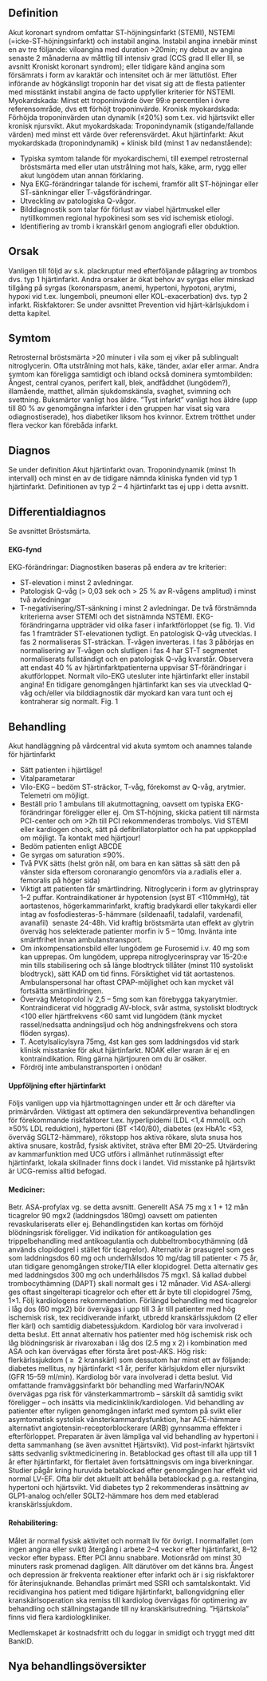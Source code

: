 ## Definition

Akut koronart syndrom omfattar ST-höjningsinfarkt (STEMI), NSTEMI (=icke-ST-höjningsinfarkt) och instabil angina.
Instabil angina innebär minst en av tre följande: viloangina med duration >20min; ny debut av angina senaste 2 månaderna av måttlig till intensiv grad (CCS grad II eller III, se avsnitt Kroniskt koronart syndrom); eller tidigare känd angina som försämrats i form av karaktär och intensitet och är mer lättutlöst. Efter införande av högkänsligt troponin har det visat sig att de flesta patienter med misstänkt instabil angina de facto uppfyller kriterier för NSTEMI.
Myokardskada: Minst ett troponinvärde över 99:e percentilen i övre referensområde, dvs ett förhöjt troponinvärde.
Kronisk myokardskada: Förhöjda troponinvärden utan dynamik (≤20%) som t.ex. vid hjärtsvikt eller kronisk njursvikt.
Akut myokardskada: Troponindynamik (stigande/fallande värden) med minst ett värde över referensvärdet.
Akut hjärtinfarkt: Akut myokardskada (troponindynamik) + klinisk bild (minst 1 av nedanstående):
- Typiska symtom talande för myokardischemi, till exempel retrosternal bröstsmärta med eller utan utstrålning mot hals, käke, arm, rygg eller akut lungödem utan annan förklaring.
- Nya EKG-förändringar talande för ischemi, framför allt ST-höjningar eller ST-sänkningar eller T-vågsförändringar.
- Utveckling av patologiska Q-vågor.
- Bilddiagnostik som talar för förlust av viabel hjärtmuskel eller nytillkommen regional hypokinesi som ses vid ischemisk etiologi.
- Identifiering av tromb i kranskärl genom angiografi eller obduktion.

## Orsak

Vanligen till följd av s.k. plackruptur med efterföljande pålagring av trombos dvs. typ 1 hjärtinfarkt. Andra orsaker är ökat behov av syrgas eller minskad tillgång på syrgas (koronarspasm, anemi, hypertoni, hypotoni, arytmi, hypoxi vid t.ex. lungemboli, pneumoni eller KOL-exacerbation) dvs. typ 2 infarkt.
Riskfaktorer: Se under avsnittet Prevention vid hjärt-kärlsjukdom i detta kapitel.

## Symtom

Retrosternal bröstsmärta >20 minuter i vila som ej viker på sublingualt nitroglycerin. Ofta utstrålning mot hals, käke, tänder, axlar eller armar. Andra symtom kan föreligga samtidigt och ibland också dominera symtombilden: Ångest, central cyanos, perifert kall, blek, andfåddhet (lungödem?), illamående, matthet, allmän sjukdomskänsla, svaghet, svimning och svettning. Buksmärtor vanligt hos äldre.
”Tyst infarkt” vanligt hos äldre (upp till 80 % av genomgångna infarkter i den gruppen har visat sig vara odiagnostiserade), hos diabetiker liksom hos kvinnor. Extrem trötthet under flera veckor kan förebåda infarkt.

## Diagnos

Se under definition Akut hjärtinfarkt ovan. Troponindynamik (minst 1h intervall) och minst en av de tidigare nämnda kliniska fynden vid typ 1 hjärtinfarkt. Definitionen av typ 2 – 4 hjärtinfarkt tas ej upp i detta avsnitt.

## Differentialdiagnos

Se avsnittet Bröstsmärta.

#### EKG-fynd

EKG-förändringar: Diagnostiken baseras på endera av tre kriterier:
- ST-elevation i minst 2 avledningar.
- Patologisk Q-våg (> 0,03 sek och > 25 % av R-vågens amplitud) i minst två avledningar
- T-negativisering/ST-sänkning i minst 2 avledningar.
De två förstnämnda kriterierna avser STEMI och det sistnämnda NSTEMI.
EKG-förändringarna uppträder vid olika faser i infarktförloppet (se fig. 1). Vid fas 1 framträder ST-elevationen tydligt. En patologisk Q-våg utvecklas. I fas 2 normaliseras ST-sträckan. T-vågen inverteras. I fas 3 påbörjas en normalisering av T-vågen och slutligen i fas 4 har ST-T segmentet normaliserats fullständigt och en patologisk Q-våg kvarstår. Observera att endast 40 % av hjärtinfarktpatienterna uppvisar ST-förändringar i akutförloppet. Normalt vilo-EKG utesluter inte hjärtinfarkt eller instabil angina!
En tidigare genomgången hjärtinfarkt kan ses via utvecklad Q-våg och/eller via bilddiagnostik där myokard kan vara tunt och ej kontraherar sig normalt.
Fig. 1

## Behandling

Akut handläggning på vårdcentral vid akuta symtom och anamnes talande för hjärtinfarkt
- Sätt patienten i hjärtläge!
- Vitalparametarar
- Vilo-EKG – bedöm ST-sträckor, T-våg, förekomst av Q-våg, arytmier. Telemetri om möjligt.
- Beställ prio 1 ambulans till akutmottagning, oavsett om typiska EKG-förändringar föreligger eller ej. Om ST-höjning, skicka patient till närmsta PCI-center och om >2h till PCI rekommenderas trombolys. Vid STEMI eller kardiogen chock, sätt på defibrillatorplattor och ha pat uppkopplad om möjligt. Ta kontakt med hjärtjour!
- Bedöm patienten enligt ABCDE
- Ge syrgas om saturation ≤90%.
- Två PVK sätts (helst grön nål, om bara en kan sättas så sätt den på vänster sida eftersom coronarangio genomförs via a.radialis eller a. femoralis på höger sida)
- Viktigt att patienten får smärtlindring. Nitroglycerin i form av glytrinspray 1–2 puffar. Kontraindikationer är hypotension (syst BT <110mmHg), tät aortastenos, högerkammarinfarkt, kraftig bradykardi eller takykardi eller intag av fosfodiesteras-5-hämmare (sildenaafil, tadalafil, vardenafil, avanafil)  senaste 24-48h. Vid kraftig bröstsmärta utan effekt av glytrin överväg hos selekterade patienter morfin iv 5 – 10mg. Invänta inte smärtfrihet innan ambulanstransport.
- Om inkompensationsbild eller lungödem ge Furosemid i.v. 40 mg som kan upprepas. Om lungödem, upprepa nitroglycerinspray var 15-20:e min tills stabilisering och så länge blodtryck tillåter (minst 110 systoliskt blodtryck), sätt KAD om tid finns. Försiktighet vid tät aortastenos. Ambulanspersonal har oftast CPAP-möjlighet och kan mycket väl fortsätta smärtlindringen.
- Överväg Metoprolol iv 2,5 – 5mg som kan förebygga takyarytmier. Kontraindicerat vid höggradig AV-block, svår astma, systoliskt blodtryck <100 eller hjärtfrekvens <60 samt vid lungödem (tänk mycket rassel/nedsatta andningsljud och hög andningsfrekvens och stora flöden syrgas).
- T. Acetylsalicylsyra 75mg, 4st kan ges som laddningsdos vid stark klinisk misstanke för akut hjärtinfarkt. NOAK eller waran är ej en kontraindikation. Ring gärna hjärtjouren om du är osäker.
- Fördröj inte ambulanstransporten i onödan!

#### Uppföljning efter hjärtinfarkt

Följs vanligen upp via hjärtmottagningen under ett år och därefter via primärvården. Viktigast att optimera den sekundärpreventiva behandlingen för förekommande riskfaktorer t.ex. hyperlipidemi (LDL <1,4 mmol/L och ≥50% LDL reduktion), hypertoni (BT <140/80), diabetes (ex HbA1c <53, överväg SGLT2-hämmare), rökstopp hos aktiva rökare, sluta snusa hos aktiva snusare, kostråd, fysisk aktivitet, sträva efter BMI 20–25.
Utvärdering av kammarfunktion med UCG utförs i allmänhet rutinmässigt efter hjärtinfarkt, lokala skillnader finns dock i landet. Vid misstanke på hjärtsvikt är UCG-remiss alltid befogad.

#### Mediciner:

Betr. ASA-profylax vg. se detta avsnitt. Generellt ASA 75 mg x 1 + 12 mån ticagrelor 90 mgx2 (laddningsdos 180mg) oavsett om patienten revaskulariserats eller ej. Behandlingstiden kan kortas om förhöjd blödningsrisk föreligger. Vid indikation för antikoagulation ges trippelbehandling med antikoagulantia och dubbeltrombocythämning (då används clopidogrel i stället för ticagrelor). Alternativ är prasugrel som ges som laddningsdos 60 mg och underhållsdos 10 mg/dag till patienter < 75 år, utan tidigare genomgången stroke/TIA eller klopidogrel. Detta alternativ ges med laddningsdos 300 mg och underhållsdos 75 mgx1. Så kallad dubbel trombocythämning (DAPT) skall normalt ges i 12 månader. Vid ASA-allergi ges oftast singelterapi ticagrelor och efter ett år byte till clopidogrel 75mg, 1×1. Följ kardiologens rekommendation.
Förlängd behandling med ticagrelor i låg dos (60 mgx2) bör övervägas i upp till 3 år till patienter med hög ischemisk risk, tex recidiverande infarkt, utbredd kranskärlssjukdom (2 eller fler kärl) och samtidig diabetessjukdom. Kardiolog bör vara involverad i detta beslut.
Ett annat alternativ hos patienter med hög ischemisk risk och låg blödningsrisk är rivaroxaban i låg dos (2.5 mg x 2) i kombination med ASA och kan övervägas efter första året post-AKS. Hög risk: flerkärlssjukdom ( ≥  2 kranskärl) som dessutom har minst ett av följande: diabetes mellitus, ny hjärtinfarkt <1 år, perifer kärlsjukdom eller njursvikt (GFR 15–59 ml/min). Kardiolog bör vara involverad i detta beslut. Vid omfattande framväggsinfarkt bör behandling med Warfarin/NOAK övervägas pga risk för vänsterkammartromb – särskilt då samtidig svikt föreligger – och insätts via medicinklinik/kardiologen.
Vid behandling av patienter efter nyligen genomgången infarkt med symtom på svikt eller asymtomatisk systolisk vänsterkammardysfunktion, har ACE-hämmare alternativt angiotensin-receptorblockerare (ARB) gynnsamma effekter i efterförloppet. Preparaten är även lämpliga val vid behandling av hypertoni i detta sammanhang (se även avsnittet Hjärtsvikt). Vid post-infarkt hjärtsvikt sätts sedvanlig sviktmedicinering in.
Betablockad ges oftast till alla upp till 1 år efter hjärtinfarkt, för flertalet även fortsättningsvis om inga biverkningar. Studier pågår kring huruvida betablockad efter genomgången har effekt vid normal LV-EF. Ofta blir det aktuellt att behålla betablockad p.g.a. restangina, hypertoni och hjärtsvikt.
Vid diabetes typ 2 rekommenderas insättning av GLP1-analog och/eller SGLT2-hämmare hos dem med etablerad kranskärlssjukdom.

#### Rehabilitering:

Målet är normal fysisk aktivitet och normalt liv för övrigt. I normalfallet (om ingen angina eller svikt) återgång i arbete 2–4 veckor efter hjärtinfarkt, 8–12 veckor efter bypass. Efter PCI ännu snabbare.
Motionsråd om minst 30 minuters rask promenad dagligen. Allt därutöver om det känns bra.
Ångest och depression är frekventa reaktioner efter infarkt och är i sig riskfaktorer för återinsjuknande. Behandlas primärt med SSRI och samtalskontakt.
Vid recidivangina hos patient med tidigare hjärtinfarkt, ballongvidgning eller kranskärlsoperation ska remiss till kardiolog övervägas för optimering av behandling och ställningstagande till ny kranskärlsutredning. ”Hjärtskola” finns vid flera kardiologkliniker.


Medlemskapet är kostnadsfritt och du loggar in smidigt och tryggt med ditt BankID.

## Nya behandlingsöversikter


